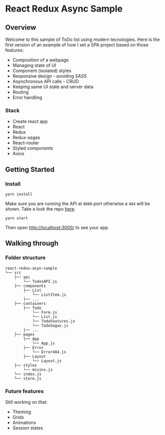 # React Redux Async Sample
## Overview
Welcome to this sample of ToDo list using modern tecnologies.
Here is the first version of an example of how I set a SPA project based on those features:

* Composition of a webpage
* Managing state of UI
* Component (isolated) styles
* Responsive design - avoiding SASS
* Asynchronous API calls - CRUD
* Keeping same UI state and server data
* Routing
* Error handling

### Stack

* Create react app
* React
* Redux
* Redux-sagas
* React-router
* Styled components
* Axios

## Getting Started

### Install

```yarn install```

Make sure you are running the API at ```8080``` port otherwise a ```404``` will be shown. Take a look the repo [here](). 

```yarn start```

Then open [http://localhost:3000/](http://localhost:3000/) to see your app.

## Walking through
### Folder structure
```
react-redux-asyn-sample
└── src
	├── api
	    └── TodosAPI.js
	├── components
		├── List
			└── ListItem.js
		├── ...
	├── containers
		├── Todo
			└── Form.js
			└── List.js
			└── TodoFeatures.js
			└── TodoSagas.js
		├── ...
	├── pages
		├── App
			└── App.js
		├── Error
			└── Error404.js
		├── Layout
			└── Layout.js
	├── styles
		└── mixins.js
    └── index.js
    └── store.js
```

### Future features

Still working on that:

* Theming
* Grids
* Animations
* Session states